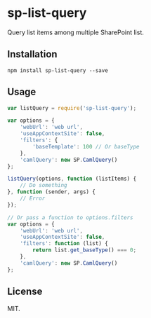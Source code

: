 # sp-list-query
Query list items among multiple SharePoint list.

## Installation
```
npm install sp-list-query --save
```

## Usage
```js
var listQuery = require('sp-list-query');

var options = {
    'webUrl': 'web url',
    'useAppContextSite': false,
    'filters': {
        'baseTemplate': 100 // Or baseType
    },
    'camlQuery': new SP.CamlQuery()
};

listQuery(options, function (listItems) {
    // Do something
}, function (sender, args) {
    // Error
});

// Or pass a function to options.filters
var options = {
    'webUrl': 'web url',
    'useAppContextSite': false,
    'filters': function (list) {
        return list.get_baseType() === 0;
    },
    'camlQuery': new SP.CamlQuery()
};
```

## License
MIT.
